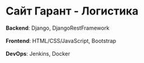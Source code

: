
# Сайт Гарант - Логистика
<strong>Backend</strong>: Django, DjangoRestFramework
<br>
<br>
<strong>Frontend</strong>: HTML/CSS/JavaScript, Bootstrap
<br>
<br>
<strong>DevOps</strong>: Jenkins, Docker

